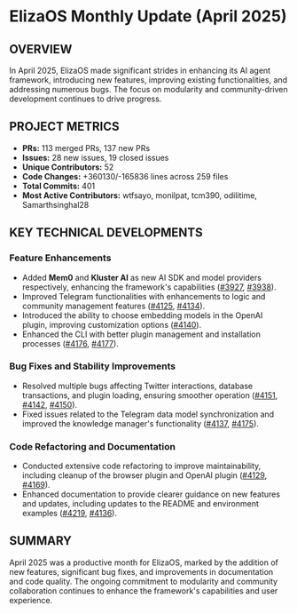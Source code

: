 # ElizaOS Monthly Update (April 2025)

## OVERVIEW 
In April 2025, ElizaOS made significant strides in enhancing its AI agent framework, introducing new features, improving existing functionalities, and addressing numerous bugs. The focus on modularity and community-driven development continues to drive progress.

## PROJECT METRICS
- **PRs:** 113 merged PRs, 137 new PRs
- **Issues:** 28 new issues, 19 closed issues
- **Unique Contributors:** 52
- **Code Changes:** +360130/-165836 lines across 259 files
- **Total Commits:** 401
- **Most Active Contributors:** wtfsayo, monilpat, tcm390, odilitime, Samarthsinghal28

## KEY TECHNICAL DEVELOPMENTS

### Feature Enhancements
- Added **Mem0** and **Kluster AI** as new AI SDK and model providers respectively, enhancing the framework's capabilities ([#3927](https://github.com/elizaos/eliza/pull/3927), [#3938](https://github.com/elizaos/eliza/pull/3938)).
- Improved Telegram functionalities with enhancements to logic and community management features ([#4125](https://github.com/elizaos/eliza/pull/4125), [#4134](https://github.com/elizaos/eliza/pull/4134)).
- Introduced the ability to choose embedding models in the OpenAI plugin, improving customization options ([#4140](https://github.com/elizaos/eliza/pull/4140)).
- Enhanced the CLI with better plugin management and installation processes ([#4176](https://github.com/elizaos/eliza/pull/4176), [#4177](https://github.com/elizaos/eliza/pull/4177)).

### Bug Fixes and Stability Improvements
- Resolved multiple bugs affecting Twitter interactions, database transactions, and plugin loading, ensuring smoother operation ([#4151](https://github.com/elizaos/eliza/pull/4151), [#4142](https://github.com/elizaos/eliza/pull/4142), [#4150](https://github.com/elizaos/eliza/pull/4150)).
- Fixed issues related to the Telegram data model synchronization and improved the knowledge manager's functionality ([#4137](https://github.com/elizaos/eliza/pull/4137), [#4175](https://github.com/elizaos/eliza/pull/4175)).

### Code Refactoring and Documentation
- Conducted extensive code refactoring to improve maintainability, including cleanup of the browser plugin and OpenAI plugin ([#4129](https://github.com/elizaos/eliza/pull/4129), [#4169](https://github.com/elizaos/eliza/pull/4169)).
- Enhanced documentation to provide clearer guidance on new features and updates, including updates to the README and environment examples ([#4219](https://github.com/elizaos/eliza/pull/4219), [#4136](https://github.com/elizaos/eliza/pull/4136)).

## SUMMARY
April 2025 was a productive month for ElizaOS, marked by the addition of new features, significant bug fixes, and improvements in documentation and code quality. The ongoing commitment to modularity and community collaboration continues to enhance the framework's capabilities and user experience.